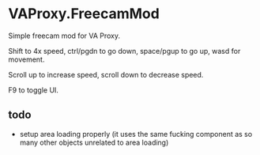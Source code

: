 # VAProxy.FreecamMod

Simple freecam mod for VA Proxy.

Shift to 4x speed, ctrl/pgdn to go down, space/pgup to go up, wasd for movement.

Scroll up to increase speed, scroll down to decrease speed.

F9 to toggle UI.

## todo

- setup area loading properly (it uses the same fucking component as so many other objects unrelated to area loading)
